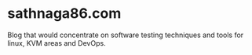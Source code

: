 # sathnaga86.com
Blog that would concentrate on software testing
techniques and tools for linux, KVM areas and DevOps.

